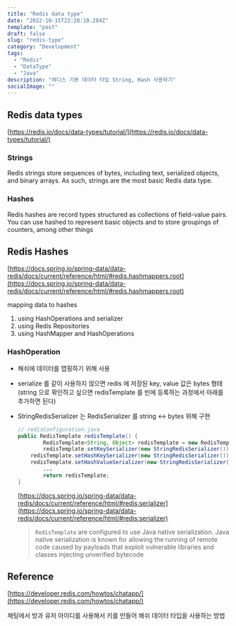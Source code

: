 ```yaml
---
title: "Redis data type"
date: "2022-10-15T22:20:10.284Z"
template: "post"
draft: false
slug: "redis-type"
category: "Development"
tags:
  - "Redis"
  - "DataType"
  - "Java"
description: "레디스 기본 데이터 타입 String, Hash 사용하기"
socialImage: ""
---
```


## Redis data types

[https://redis.io/docs/data-types/tutorial/](https://redis.io/docs/data-types/tutorial/)

### Strings

Redis strings store sequences of bytes, including text, serialized objects, and binary arrays. As such, strings are the most basic Redis data type.

### Hashes

Redis hashes are record types structured as collections of field-value pairs. You can use hashed to represent basic objects and to store groupings of counters, among other things

## Redis Hashes

[https://docs.spring.io/spring-data/data-redis/docs/current/reference/html/#redis.hashmappers.root](https://docs.spring.io/spring-data/data-redis/docs/current/reference/html/#redis.hashmappers.root)

mapping data to hashes

1. using HashOperations and serializer
2. using Redis Repositories
3. using HashMapper and HashOperations

### HashOperation

- 해쉬에 데이터를 맵핑하기 위해 사용
- serialize 를 같이 사용하지 않으면 redis 에 저장된 key, value 값은 bytes 형태(string 으로 확인하고 싶으면 redisTemplate 를 빈에 등록하는 과정에서 아래를 추가하면 된다)
- StringRedisSerializer 는 RedisSerializer 를 string ↔ bytes 위해 구현
    
    ```java
    // redisConfiguration.java
    public RedisTemplate redisTemplate() {
    		RedisTemplate<String, Object> redisTemplate = new RedisTemplate<>();
    		redisTemplate.setKeySerializer(new StringRedisSerializer());
        redisTemplate.setHashKeySerializer(new StringRedisSerializer());
        redisTemplate.setHashValueSerializer(new StringRedisSerializer());
    		...
    		return redisTemplate;
    }
    ```
    
    [https://docs.spring.io/spring-data/data-redis/docs/current/reference/html/#redis:serializer](https://docs.spring.io/spring-data/data-redis/docs/current/reference/html/#redis:serializer)
    
    > `RedisTemplate` are configured to use Java native serialization. Java native serialization is known for allowing the running of remote code caused by payloads that exploit vulnerable libraries and classes injecting unverified bytecode
    >

## Reference

[https://developer.redis.com/howtos/chatapp/](https://developer.redis.com/howtos/chatapp/)

채팅에서 방과 유저 아이디를 사용해서 키를 만들어 해쉬 데이터 타입을 사용하는 방법
